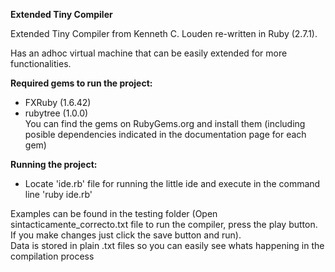 <b>Extended Tiny Compiler</b>

<p>Extended Tiny Compiler from Kenneth C. Louden re-written in Ruby (2.7.1).<br>

Has an adhoc virtual machine that can be easily extended for more functionalities.</p>

<b>Required gems to run the project:</b>
  - FXRuby (1.6.42)<br>
  - rubytree (1.0.0)<br>
You can find the gems on RubyGems.org and install them (including posible dependencies indicated in the documentation page for each gem)
  
<b>Running the project:</b>
  - Locate 'ide.rb' file for running the little ide and execute in the command line 'ruby ide.rb'<br>
  
Examples can be found in the testing folder (Open sintacticamente_correcto.txt file to run the compiler, press the play button. If you make changes just click the save button and run).
<br>Data is stored in plain .txt files so you can easily see whats happening in the compilation process
